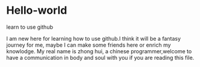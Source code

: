 # Hello-world
learn to use github

I am new here for learning how to use github.I think it will be a fantasy journey for me, maybe I can make some friends here or enrich my knowlodge.
My real name is zhong hui, a chinese programmer,welcome to have a communication in body and soul with you if you are reading this file.        
